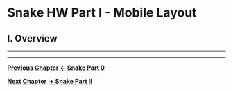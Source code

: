 # Snake HW Part I - Mobile Layout

## I. Overview


<hr><hr>

**[Previous Chapter <- Snake Part 0](HW-snake-0.md)**

**[Next Chapter -> Snake Part II](HW-snake-2.md)**
